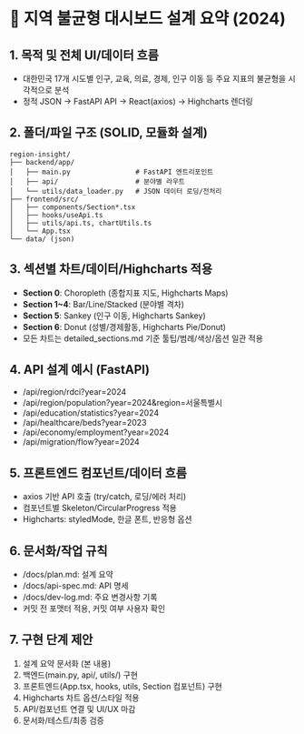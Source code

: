 # 📝 지역 불균형 대시보드 설계 요약 (2024)

## 1. 목적 및 전체 UI/데이터 흐름

-   대한민국 17개 시도별 인구, 교육, 의료, 경제, 인구 이동 등 주요 지표의 불균형을 시각적으로 분석
-   정적 JSON → FastAPI API → React(axios) → Highcharts 렌더링

## 2. 폴더/파일 구조 (SOLID, 모듈화 설계)

```
region-insight/
├── backend/app/
│   ├── main.py                # FastAPI 엔트리포인트
│   ├── api/                   # 분야별 라우트
│   └── utils/data_loader.py   # JSON 데이터 로딩/전처리
├── frontend/src/
│   ├── components/Section*.tsx
│   ├── hooks/useApi.ts
│   ├── utils/api.ts, chartUtils.ts
│   └── App.tsx
└── data/ (json)
```

## 3. 섹션별 차트/데이터/Highcharts 적용

-   **Section 0**: Choropleth (종합지표 지도, Highcharts Maps)
-   **Section 1~4**: Bar/Line/Stacked (분야별 격차)
-   **Section 5**: Sankey (인구 이동, Highcharts Sankey)
-   **Section 6**: Donut (성별/경제활동, Highcharts Pie/Donut)
-   모든 차트는 detailed_sections.md 기준 툴팁/범례/색상/옵션 일관 적용

## 4. API 설계 예시 (FastAPI)

-   /api/region/rdci?year=2024
-   /api/region/population?year=2024&region=서울특별시
-   /api/education/statistics?year=2024
-   /api/healthcare/beds?year=2023
-   /api/economy/employment?year=2024
-   /api/migration/flow?year=2024

## 5. 프론트엔드 컴포넌트/데이터 흐름

-   axios 기반 API 호출 (try/catch, 로딩/에러 처리)
-   컴포넌트별 Skeleton/CircularProgress 적용
-   Highcharts: styledMode, 한글 폰트, 반응형 옵션

## 6. 문서화/작업 규칙

-   /docs/plan.md: 설계 요약
-   /docs/api-spec.md: API 명세
-   /docs/dev-log.md: 주요 변경사항 기록
-   커밋 전 포맷터 적용, 커밋 여부 사용자 확인

## 7. 구현 단계 제안

1. 설계 요약 문서화 (본 내용)
2. 백엔드(main.py, api/, utils/) 구현
3. 프론트엔드(App.tsx, hooks, utils, Section 컴포넌트) 구현
4. Highcharts 차트 옵션/스타일 적용
5. API/컴포넌트 연결 및 UI/UX 마감
6. 문서화/테스트/최종 검증

